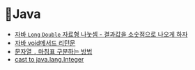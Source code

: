 # 🦕Java
- [자바 `Long` `Double` 자료형 나눗셈 - 결과값을 소숫점으로 나오게 하자](./long.md)
- [자바 void메서드 리턴문](./void-return.md)
- [문자열 `.` 마침표 구분하는 방법](./split.md)
- [cast to java.lang.Integer](./cast-error.md)

